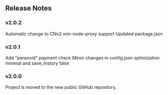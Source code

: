## Release Notes

### v2.0.2
Automatic change to CNv2
xmr-node-proxy support
Updated package.json

### v2.0.1
Add "paranoid" payment check
Minor changes in config.json
optimization minimal and save_history false

### v2.0.0
Project is moved to the new public GitHub repository.
